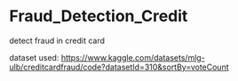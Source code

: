 # Fraud_Detection_Credit
detect fraud in credit card

dataset used:
https://www.kaggle.com/datasets/mlg-ulb/creditcardfraud/code?datasetId=310&sortBy=voteCount
